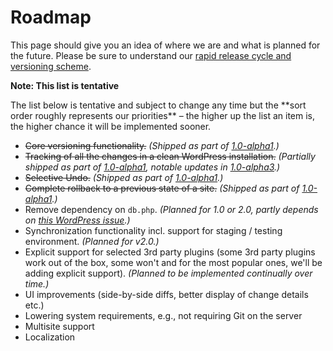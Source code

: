 # Roadmap #

This page should give you an idea of where we are and what is planned for the future. Please be sure to understand our [rapid release cycle and versioning scheme](../release-notes).

<div class="note">
  <strong>Note: This list is tentative</strong>
  <p>The list below is tentative and subject to change any time but the **sort order roughly represents our priorities** – the higher up the list an item is, the higher chance it will be implemented sooner.</p>
</div>

* <del>Core versioning functionality.</del> *(Shipped as part of [1.0-alpha1](./1.0-alpha1).)*
* <del>Tracking of all the changes in a clean WordPress installation.</del> *(Partially shipped as part of [1.0-alpha1](./1.0-alpha1), notable updates in [1.0-alpha3](./1.0-alpha3).)*
* <del>Selective Undo.</del> *(Shipped as part of [1.0-alpha1](./1.0-alpha1).)*
* <del>Complete rollback to a previous state of a site.</del> *(Shipped as part of [1.0-alpha1](./1.0-alpha1).)*
* Remove dependency on `db.php`. *(Planned for 1.0 or 2.0, partly depends on [this WordPress issue](https://core.trac.wordpress.org/ticket/29710).)*
* Synchronization functionality incl. support for staging / testing environment. *(Planned for v2.0.)*
* Explicit support for selected 3rd party plugins (some 3rd party plugins work out of the box, some won't and for the most popular ones, we'll be adding explicit support). *(Planned to be implemented continually over time.)*
* UI improvements (side-by-side diffs, better display of change details etc.)
* Lowering system requirements, e.g., not requiring Git on the server
* Multisite support
* Localization
